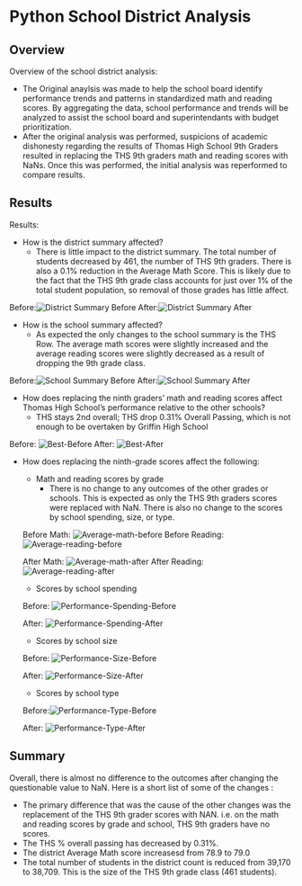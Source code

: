 # Python School District Analysis

## Overview
Overview of the school district analysis: 
- The Original anaylsis was made to help the school board identify performance trends and patterns in standardized math and reading scores. By aggregating the data, school performance and trends will be analyzed to assist the school board and superintendants with budget prioritization.
- After the original analysis was performed, suspicions of academic dishonesty regarding the results of Thomas High School 9th Graders resulted in replacing the THS 9th graders math and reading scores with NaNs. Once this was performed, the initial analysis was reperformed to compare results. 
## Results

Results: 
- How is the district summary affected?
  - There is little impact to the district summary. The total number of students decreased by 461, the number of THS 9th graders. There is also a 0.1% reduction in the Average Math Score. This is likely due to the fact that the THS 9th grade class accounts for just over 1% of the total student population, so removal of those grades has little affect.

Before:![District Summary Before](https://user-images.githubusercontent.com/40553064/119241438-ef67cb00-bb1b-11eb-8081-5c343f380b8e.PNG)
After:![District Summary After](https://user-images.githubusercontent.com/40553064/119241467-24741d80-bb1c-11eb-8e0a-3191edefb1f3.PNG)

- How is the school summary affected?
  - As expected the only changes to the school summary is the THS Row. The average math scores were slightly increased and the average reading scores were slightly decreased as a result of dropping the 9th grade class.

Before:![School Summary Before](https://user-images.githubusercontent.com/40553064/119241777-977e9380-bb1e-11eb-914e-f17a52222a71.PNG)
After:![School Summary After](https://user-images.githubusercontent.com/40553064/119241774-95b4d000-bb1e-11eb-85d0-ddd966b8f385.PNG)


- How does replacing the ninth graders’ math and reading scores affect Thomas High School’s performance relative to the other schools?
  - THS stays 2nd overall; THS drop 0.31% Overall Passing, which is not enough to be overtaken by Griffin High School

Before: ![Best-Before](https://user-images.githubusercontent.com/40553064/119244072-509a9900-bb32-11eb-93ed-d908b4366857.PNG)
After: ![Best-After](https://user-images.githubusercontent.com/40553064/119244075-542e2000-bb32-11eb-94d8-169f7b5c7b6d.PNG)

- How does replacing the ninth-grade scores affect the following:
  - Math and reading scores by grade
    - There is no change to any outcomes of the other grades or schools. This is expected as only the THS 9th graders scores were replaced with NaN. There is also no change to the scores by school spending, size, or type.
    
  Before Math: ![Average-math-before](https://user-images.githubusercontent.com/40553064/119244133-fe0dac80-bb32-11eb-8d40-7ae8bb070fba.PNG) 
  Before Reading:![Average-reading-before](https://user-images.githubusercontent.com/40553064/119244134-00700680-bb33-11eb-855c-2c11ea7d4a45.PNG)

  After Math: ![Average-math-after](https://user-images.githubusercontent.com/40553064/119244156-301f0e80-bb33-11eb-8fa3-b47dc5c265a8.PNG)
  After Reading: ![Average-reading-after](https://user-images.githubusercontent.com/40553064/119244159-34e3c280-bb33-11eb-8e94-3b620bd4bc21.PNG)
  
  - Scores by school spending
   
  Before: ![Performance-Spending-Before](https://user-images.githubusercontent.com/40553064/119244181-85f3b680-bb33-11eb-995b-84524394b97f.PNG)

  After: ![Performance-Spending-After](https://user-images.githubusercontent.com/40553064/119244183-88561080-bb33-11eb-9b4c-e8b135531b3c.PNG)
  
  - Scores by school size
  
  Before: ![Performance-Size-Before](https://user-images.githubusercontent.com/40553064/119244192-9ad04a00-bb33-11eb-8e6b-6fd544097a66.PNG)

  After: ![Performance-Size-After](https://user-images.githubusercontent.com/40553064/119244215-d66b1400-bb33-11eb-9647-493d59e22347.PNG)
  
  - Scores by school type
  
  Before:![Performance-Type-Before](https://user-images.githubusercontent.com/40553064/119244189-9146e200-bb33-11eb-80f0-68f371bed5b5.PNG)

  After: ![Performance-Type-After](https://user-images.githubusercontent.com/40553064/119244219-dcf98b80-bb33-11eb-8b05-7da2d0785621.PNG)
  
## Summary
Overall, there is almost no difference to the outcomes after changing the questionable value to NaN. Here is a short list of some of the changes :
- The primary difference that was the cause of the other changes was the replacement of the THS 9th grader scores with NAN. i.e. on the math and reading scores by grade and school, THS 9th graders have no scores.
- The THS % overall passing has decreased by 0.31%.
- The district Average Math score increasesd from 78.9 to 79.0
- The total number of students in the district count is reduced from 39,170 to 38,709. This is the size of the THS 9th grade class (461 students).

